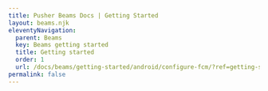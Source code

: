 ```yaml
---
title: Pusher Beams Docs | Getting Started
layout: beams.njk
eleventyNavigation:
  parent: Beams
  key: Beams getting started
  title: Getting started
  order: 1
  url: /docs/beams/getting-started/android/configure-fcm/?ref=getting-started
permalink: false
---
```

